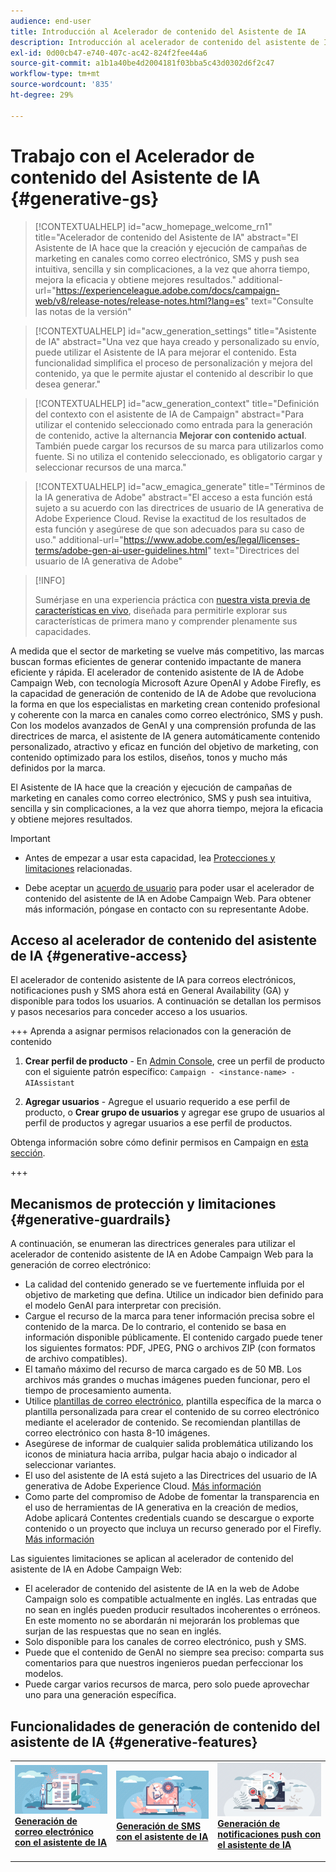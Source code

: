 ```yaml
---
audience: end-user
title: Introducción al Acelerador de contenido del Asistente de IA
description: Introducción al acelerador de contenido del asistente de IA
exl-id: 0d00cb47-e740-407c-ac42-824f2fee44a6
source-git-commit: a1b1a40be4d2004181f03bba5c43d0302d6f2c47
workflow-type: tm+mt
source-wordcount: '835'
ht-degree: 29%

---
```


# Trabajo con el Acelerador de contenido del Asistente de IA  {#generative-gs}

>[!CONTEXTUALHELP]
>id="acw_homepage_welcome_rn1"
>title="Acelerador de contenido del Asistente de IA"
>abstract="El Asistente de IA hace que la creación y ejecución de campañas de marketing en canales como correo electrónico, SMS y push sea intuitiva, sencilla y sin complicaciones, a la vez que ahorra tiempo, mejora la eficacia y obtiene mejores resultados."
>additional-url="https://experienceleague.adobe.com/docs/campaign-web/v8/release-notes/release-notes.html?lang=es" text="Consulte las notas de la versión"


>[!CONTEXTUALHELP]
>id="acw_generation_settings"
>title="Asistente de IA"
>abstract="Una vez que haya creado y personalizado su envío, puede utilizar el Asistente de IA para mejorar el contenido.  Esta funcionalidad simplifica el proceso de personalización y mejora del contenido, ya que le permite ajustar el contenido al describir lo que desea generar."


>[!CONTEXTUALHELP]
>id="acw_generation_context"
>title="Definición del contexto con el asistente de IA de Campaign"
>abstract="Para utilizar el contenido seleccionado como entrada para la generación de contenido, active la alternancia **Mejorar con contenido actual**. También puede cargar los recursos de su marca para utilizarlos como fuente. Si no utiliza el contenido seleccionado, es obligatorio cargar y seleccionar recursos de una marca."

>[!CONTEXTUALHELP]
>id="acw_emagica_generate"
>title="Términos de la IA generativa de Adobe"
>abstract="El acceso a esta función está sujeto a su acuerdo con las directrices de usuario de IA generativa de Adobe Experience Cloud. Revise la exactitud de los resultados de esta función y asegúrese de que son adecuados para su caso de uso."
>additional-url="https://www.adobe.com/es/legal/licenses-terms/adobe-gen-ai-user-guidelines.html" text="Directrices del usuario de IA generativa de Adobe"

>[!INFO]
>
>Sumérjase en una experiencia práctica con [nuestra vista previa de características en vivo](https://experienceleague.adobe.com/es/apps/journey-optimizer/ai-assistant-content-accelerator), diseñada para permitirle explorar sus características de primera mano y comprender plenamente sus capacidades.


A medida que el sector de marketing se vuelve más competitivo, las marcas buscan formas eficientes de generar contenido impactante de manera eficiente y rápida. El acelerador de contenido asistente de IA de Adobe Campaign Web, con tecnología Microsoft Azure OpenAI y Adobe Firefly, es la capacidad de generación de contenido de IA de Adobe que revoluciona la forma en que los especialistas en marketing crean contenido profesional y coherente con la marca en canales como correo electrónico, SMS y push. Con los modelos avanzados de GenAI y una comprensión profunda de las directrices de marca, el asistente de IA genera automáticamente contenido personalizado, atractivo y eficaz en función del objetivo de marketing, con contenido optimizado para los estilos, diseños, tonos y mucho más definidos por la marca.

El Asistente de IA hace que la creación y ejecución de campañas de marketing en canales como correo electrónico, SMS y push sea intuitiva, sencilla y sin complicaciones, a la vez que ahorra tiempo, mejora la eficacia y obtiene mejores resultados.

>[!IMPORTANT]
>
>* Antes de empezar a usar esta capacidad, lea [Protecciones y limitaciones](#generative-guardrails) relacionadas.
>
>* Debe aceptar un [acuerdo de usuario](https://www.adobe.com/legal/licenses-terms/adobe-dx-gen-ai-user-guidelines.html) para poder usar el acelerador de contenido del asistente de IA en Adobe Campaign Web. Para obtener más información, póngase en contacto con su representante Adobe.

## Acceso al acelerador de contenido del asistente de IA {#generative-access}

El acelerador de contenido asistente de IA para correos electrónicos, notificaciones push y SMS ahora está en General Availability (GA) y disponible para todos los usuarios. A continuación se detallan los permisos y pasos necesarios para conceder acceso a los usuarios.

+++  Aprenda a asignar permisos relacionados con la generación de contenido

1. **Crear perfil de producto** - En [Admin Console](https://stage.adminconsole.adobe.com/), cree un perfil de producto con el siguiente patrón específico:
   `Campaign - <instance-name> - AIAssistant`

1. **Agregar usuarios** - Agregue el usuario requerido a ese perfil de producto,
o
   **Crear grupo de usuarios** y agregar ese grupo de usuarios al perfil de productos y agregar usuarios a ese perfil de productos.

Obtenga información sobre cómo definir permisos en Campaign en [esta sección](../get-started/permissions.md).

+++

## Mecanismos de protección y limitaciones {#generative-guardrails}

A continuación, se enumeran las directrices generales para utilizar el acelerador de contenido asistente de IA en Adobe Campaign Web para la generación de correo electrónico:

* La calidad del contenido generado se ve fuertemente influida por el objetivo de marketing que defina. Utilice un indicador bien definido para el modelo GenAI para interpretar con precisión. 
* Cargue el recurso de la marca para tener información precisa sobre el contenido de la marca. De lo contrario, el contenido se basa en información disponible públicamente. El contenido cargado puede tener los siguientes formatos: PDF, JPEG, PNG o archivos ZIP (con formatos de archivo compatibles).
* El tamaño máximo del recurso de marca cargado es de 50 MB. Los archivos más grandes o muchas imágenes pueden funcionar, pero el tiempo de procesamiento aumenta.
* Utilice [plantillas de correo electrónico](../email/create-email-templates.md), plantilla específica de la marca o plantilla personalizada para crear el contenido de su correo electrónico mediante el acelerador de contenido. Se recomiendan plantillas de correo electrónico con hasta 8-10 imágenes.
* Asegúrese de informar de cualquier salida problemática utilizando los iconos de miniatura hacia arriba, pulgar hacia abajo o indicador al seleccionar variantes.
* El uso del asistente de IA está sujeto a las Directrices del usuario de IA generativa de Adobe Experience Cloud. [Más información](https://www.adobe.com/legal/licenses-terms/adobe-dx-gen-ai-user-guidelines.html)
* Como parte del compromiso de Adobe de fomentar la transparencia en el uso de herramientas de IA generativa en la creación de medios, Adobe aplicará Contentes credentials cuando se descargue o exporte contenido o un proyecto que incluya un recurso generado por el Firefly. [Más información](https://helpx.adobe.com/firefly/using/content-credentials.html)

Las siguientes limitaciones se aplican al acelerador de contenido del asistente de IA en Adobe Campaign Web:

* El acelerador de contenido del asistente de IA en la web de Adobe Campaign solo es compatible actualmente en inglés. Las entradas que no sean en inglés pueden producir resultados incoherentes o erróneos. En este momento no se abordarán ni mejorarán los problemas que surjan de las respuestas que no sean en inglés.
* Solo disponible para los canales de correo electrónico, push y SMS.
* Puede que el contenido de GenAI no siempre sea preciso: comparta sus comentarios para que nuestros ingenieros puedan perfeccionar los modelos.
* Puede cargar varios recursos de marca, pero solo puede aprovechar uno para una generación específica.

## Funcionalidades de generación de contenido del asistente de IA {#generative-features}

<table style="table-layout:fixed"><tr style="border: 0;">
<td>
<a href="generative-content.md">
<img alt="Generación de correo electrónico" src="assets/do-not-localize/text-genai.jpeg">
</a>
<div>
<a href="generative-content.md"><strong>Generación de correo electrónico con el asistente de IA</strong></a>
</div>
<p>
</td>
<td>
<a href="generative-sms.md">
<img alt="Generación de SMS" src="assets/do-not-localize/image-genai.jpeg">
</a>
<div><a href="generative-sms.md"><strong>Generación de SMS con el asistente de IA</strong>
</div>
<p>
</td>
<td>
<a href="generative-push.md">
<img alt="Generación push" src="assets/do-not-localize/email-genai.jpeg">
</a>
<div>
<a href="generative-push.md"><strong>Generación de notificaciones push con el asistente de IA</strong></a>
</div>
<p></td>
</tr></table>
